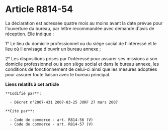 # Article R814-54

La déclaration est adressée quatre mois au moins avant la date prévue pour l'ouverture du bureau, par lettre recommandée avec
demande d'avis de réception. Elle indique :

1° Le lieu du domicile professionnel ou du siège social de l'intéressé et le lieu où il envisage d'ouvrir un bureau annexe ;

2° Les dispositions prises par l'intéressé pour assurer ses missions à son domicile professionnel ou à son siège social et
dans le bureau annexe, les conditions de fonctionnement de celui-ci ainsi que les mesures adoptées pour assurer toute liaison
avec le bureau principal.

**Liens relatifs à cet article**

	**Codifié par**:

	  - Décret n°2007-431 2007-03-25 JORF 27 mars 2007

	**Cité par**:

	  - Code de commerce - art. R814-56 (V)
	  - Code de commerce - art. R814-57 (V)

